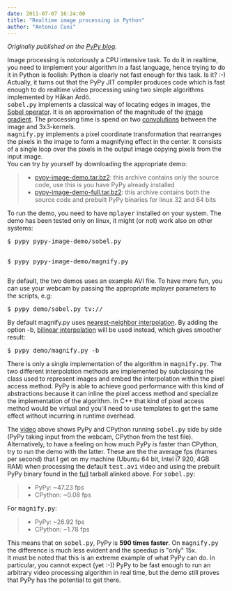 ```yaml
---
date: 2011-07-07 16:24:00
title: "Realtime image processing in Python"
author: "Antonio Cuni"
---
```


_Originally published on the [PyPy blog](https://pypy.org/posts/2011/07/realtime-image-processing-in-python-6985924592886873374.html)._

<html><body><p>Image processing is notoriously a CPU intensive task.  To do it in realtime,
you need to implement your algorithm in a fast language, hence trying to do it
in Python is foolish: Python is clearly not fast enough for this task. Is it?
:-)<br>
Actually, it turns out that the PyPy JIT compiler produces code which is fast
enough to do realtime video processing using two simple algorithms implemented
by Håkan Ardö.<br>
<tt class="docutils literal">sobel.py</tt> implements a classical way of locating edges in images, the
<a class="reference external" href="https://en.wikipedia.org/wiki/Sobel_operator">Sobel operator</a>. It is an approximation of the magnitude of the <a class="reference external" href="https://en.wikipedia.org/wiki/Image_gradient">image
gradient</a>. The processing time is spend on two <a class="reference external" href="https://en.wikipedia.org/wiki/Convolution">convolutions</a> between the
image and 3x3-kernels.<br>
<tt class="docutils literal">magnify.py</tt> implements a pixel coordinate transformation that rearranges
the pixels in the image to form a magnifying effect in the center.
It consists of a single loop over the pixels in the output image copying
pixels from the input image.<br>
You can try by yourself by downloading the appropriate demo:<br>
</p><blockquote>
<ul class="simple">
<li><a class="reference external" href="https://wyvern.cs.uni-duesseldorf.de/%7Eantocuni/pypy-image-demo.tar.bz2">pypy-image-demo.tar.bz2</a>: this archive contains only the source code,
use this is you have PyPy already installed</li>
<li><a class="reference external" href="https://wyvern.cs.uni-duesseldorf.de/%7Eantocuni/pypy-image-demo-full.tar.bz2">pypy-image-demo-full.tar.bz2</a>: this archive contains both the source
code and prebuilt PyPy binaries for linux 32 and 64 bits</li>
</ul>
</blockquote>
To run the demo, you need to have <tt class="docutils literal">mplayer</tt> installed on your system.  The
demo has been tested only on linux, it might (or not) work also on other
systems:<br>
<pre class="literal-block">$ pypy pypy-image-demo/sobel.py

$ pypy pypy-image-demo/magnify.py
</pre>
By default, the two demos uses an example AVI file.  To have more fun, you can
use your webcam by passing the appropriate mplayer parameters to the scripts,
e.g:<br>
<pre class="literal-block">$ pypy demo/sobel.py tv://
</pre>
By default magnify.py uses <a class="reference external" href="https://en.wikipedia.org/wiki/Nearest-neighbor_interpolation">nearest-neighbor interpolation</a>.  By adding the
option -b, <a class="reference external" href="https://en.wikipedia.org/wiki/Bilinear_interpolation">bilinear interpolation</a> will be used instead, which gives
smoother result:<br>
<pre class="literal-block">$ pypy demo/magnify.py -b
</pre>
There is only a single implementation of the algorithm in
<tt class="docutils literal">magnify.py</tt>. The two different interpolation methods are implemented by
subclassing the class used to represent images and embed the
interpolation within the pixel access method. PyPy is able to achieve good
performance with this kind of abstractions because it can inline
the pixel access method and specialize the implementation of the algorithm.
In C++ that kind of pixel access method would be virtual and you'll need to use
templates to get the same effect without incurring in runtime overhead.<br>
<div class="separator" style="clear: both; text-align: center;">




</div>
The <a class="reference external" href="https://www.youtube.com/watch?v=5DtlBC_Zbq4">video</a> above shows PyPy and CPython running <tt class="docutils literal">sobel.py</tt> side by
side (PyPy taking input from the webcam, CPython from the test
file). Alternatively, to have a feeling on how much PyPy is faster than
CPython, try to run the demo with the latter.  These are the the average fps
(frames per second) that I get on my machine (Ubuntu 64 bit, Intel i7 920, 4GB
RAM) when processing the default <tt class="docutils literal">test.avi</tt> video and using the prebuilt
PyPy binary found in the <a class="reference external" href="https://wyvern.cs.uni-duesseldorf.de/%7Eantocuni/pypy-image-demo-full.tar.bz2">full</a> tarball alinked above.  For <tt class="docutils literal">sobel.py</tt>:<br>
<blockquote>
<ul class="simple">
<li>PyPy: ~47.23 fps</li>
<li>CPython: ~0.08 fps</li>
</ul>
</blockquote>
For <tt class="docutils literal">magnify.py</tt>:<br>
<blockquote>
<ul class="simple">
<li>PyPy: ~26.92 fps</li>
<li>CPython: ~1.78 fps</li>
</ul>
</blockquote>
This means that on <tt class="docutils literal">sobel.py</tt>, PyPy is <b>590 times faster</b>.  On
<tt class="docutils literal">magnify.py</tt> the difference is much less evident and the speedup is "only"
15x.<br>
It must be noted that this is an extreme example of what PyPy can do.  In
particular, you cannot expect (yet :-)) PyPy to be fast enough to run an
arbitrary video processing algorithm in real time, but the demo still proves
that PyPy has the potential to get there.</body></html>
